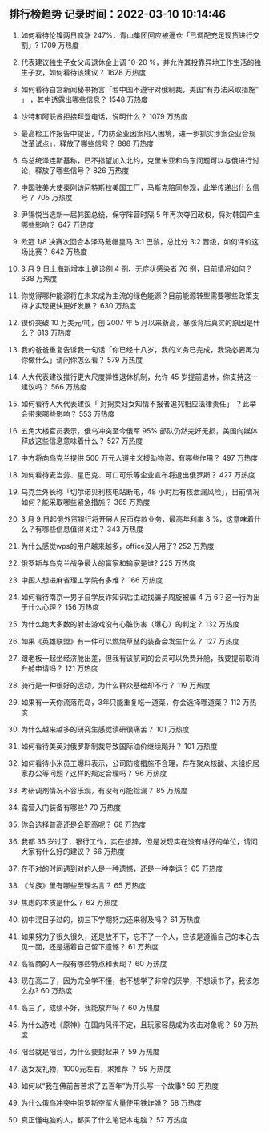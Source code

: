 
## 排行榜趋势 记录时间：2022-03-10 10:14:46
  
  1. 如何看待伦镍两日疯涨 247%，青山集团回应被逼仓「已调配充足现货进行交割」? 1709 万热度
    
  2. 代表建议独生子女父母退休金上调 10-20 %，并允许其投靠异地工作生活的独生子女，如何看待该建议？ 1628 万热度
    
  3. 如何看待白宫新闻秘书扬言「若中国不遵守对俄制裁，美国“有办法采取措施” 」 ，其中透露出哪些信息？ 1548 万热度
    
  4. 沙特和阿联酋拒接拜登电话，说明什么？ 1079 万热度
    
  5. 最高检工作报告中提出，「力防企业因案陷入困境，进一步抓实涉案企业合规改革试点」，释放了哪些信号？ 888 万热度
    
  6. 乌总统泽连斯基称，已不指望加入北约，克里米亚和乌东问题可以与俄进行讨论，释放了哪些信号？ 826 万热度
    
  7. 中国驻美大使秦刚访问特斯拉美国工厂，马斯克陪同参观，此举传递出什么信号？ 705 万热度
    
  8. 尹锡悦当选新一届韩国总统，保守阵营时隔 5 年再次夺回政权，将对韩国产生哪些影响？ 647 万热度
    
  9. 欧冠 1/8 决赛次回合本泽马戴帽皇马 3:1 巴黎，总比分 3:2 晋级，如何评价这场比赛？ 642 万热度
    
  10. 3 月 9 日上海新增本土确诊例 4 例、无症状感染者 76 例，目前情况如何？ 638 万热度
    
  11. 你觉得哪种能源将在未来成为主流的绿色能源？目前能源转型需要哪些政策支持才实现更快更好发展？ 630 万热度
    
  12. 镍价突破 10 万美元/吨，创 2007 年 5 月以来新高，暴涨背后真实的原因是什么？ 613 万热度
    
  13. 我的爸爸重复告诉我一句话「你已经十八岁，我的义务已完成，我没必要再为你做什么」请问你怎么看？ 579 万热度
    
  14. 人大代表建议推行更大尺度弹性退休机制，允许 45 岁提前退休，你支持这一建议吗？ 566 万热度
    
  15. 如何看待人大代表建议「 对拐卖妇女知情不报者追究相应法律责任」 ？此举会带来哪些影响？ 553 万热度
    
  16. 五角大楼官员表示，俄乌冲突至今俄军 95% 部队仍然完好无损，美国向媒体释放这些信息意味着什么？ 527 万热度
    
  17. 中方将向乌克兰提供 500 万元人道主义援助物资，有哪些作用？ 497 万热度
    
  18. 如何看待麦当劳、星巴克、可口可乐等企业宣布将退出俄罗斯？ 427 万热度
    
  19. 乌克兰外长称「切尔诺贝利核电站断电，48 小时后有核泄漏风险」，目前情况如何？能采取哪些紧急措施？ 365 万热度
    
  20. 3 月 9 日起俄外贸银行将开展人民币存款业务，最高年利率 8 %，这意味着什么？有哪些信息值得关注？ 343 万热度
    
  21. 为什么感觉wps的用户越来越多，office没人用了? 252 万热度
    
  22. 俄罗斯与乌克兰战争最大的赢家和输家是谁? 225 万热度
    
  23. 中国人想进麻省理工学院有多难？ 166 万热度
    
  24. 如何看待南京一男子自学反诈知识后主动找骗子周旋被骗 4 万 6？这一行为出于什么心理？ 156 万热度
    
  25. 为什么绝大多数的射击游戏没有心脏伤害（爆心）的判定？ 132 万热度
    
  26. 如果《英雄联盟》有一件可以燃烧草丛的装备会发生什么？ 127 万热度
    
  27. 跟老板一起坐经济舱出差，但我有该航司的会员可以免费升舱，我要提前取消升舱申请吗？ 121 万热度
    
  28. 骑行是一种很好的运动，为什么群众基础却不行？ 119 万热度
    
  29. 如果有一天你流落荒岛，3年只能重复吃一道菜，你会选择哪道菜？ 112 万热度
    
  30. 为什么越来越多的研究生感觉读研很痛苦？ 101 万热度
    
  31. 如何看待美英对俄罗斯制裁导致国际油价继续飚升？ 101 万热度
    
  32. 如何看待小米员工爆料表示，公司防疫措施不合理，存在聚众核酸、未组织居家办公等问题？这样的规定合理吗？ 96 万热度
    
  33. 考研调剂情况不容乐观，有没有可能捡漏？ 85 万热度
    
  34. 露营入门装备有哪些? 70 万热度
    
  35. 你会选择普高还是会职高呢？ 68 万热度
    
  36. 我都 35 岁过了，银行工作，实在想辞，但是发现实在没有啥好的单位，请问大家有什么好的建议？ 66 万热度
    
  37. 在不对的时间遇到对的人是一种遗憾，还是一种幸运？ 65 万热度
    
  38. 《龙族》里有哪些至理名言？ 65 万热度
    
  39. 焦虑的本质是什么？ 62 万热度
    
  40. 初中混日子过的，初三下学期努力还来得及吗？ 61 万热度
    
  41. 如果努力了很久很久，还是放不下，忘不了一个人，应该是遵循自己的本心去见一面，还是逼着自己留下遗憾？ 61 万热度
    
  42. 高智商的人一般有哪些特点和表现？ 60 万热度
    
  43. 现在高二了，因为完全学不懂，也不想学了非常的厌学，不想读书了，我该怎么办? 60 万热度
    
  44. 高三了，成绩不好，我能放弃吗？ 60 万热度
    
  45. 为什么游戏《原神》在国内风评不定，且玩家容易成为攻击对象呢？ 59 万热度
    
  46. 阳台就是阳台，为什么要封起来？ 59 万热度
    
  47. 送女友礼物，1000元左右，求推荐 ？ 59 万热度
    
  48. 如何以“我在佛前苦苦求了五百年”为开头写一个故事? 59 万热度
    
  49. 为什么俄乌冲突中俄罗斯空军大量使用铁炸弹？ 58 万热度
    
  50. 真正懂电脑的人，都买了什么笔记本电脑？ 57 万热度
    